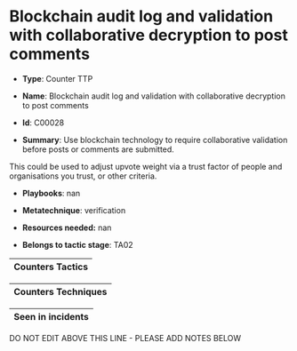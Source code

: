 # Blockchain audit log and validation with collaborative decryption to post comments

* **Type**: Counter TTP

* **Name**: Blockchain audit log and validation with collaborative decryption to post comments

* **Id**: C00028

* **Summary**: Use blockchain technology to require collaborative validation before posts or comments are submitted.

This could be used to adjust upvote weight via a trust factor of people and organisations you trust, or other criteria.

* **Playbooks**: nan

* **Metatechnique**: verification

* **Resources needed:** nan

* **Belongs to tactic stage**: TA02


| Counters Tactics |
| ---------------- |



| Counters Techniques |
| ------------------- |



| Seen in incidents |
| ----------------- |

DO NOT EDIT ABOVE THIS LINE - PLEASE ADD NOTES BELOW